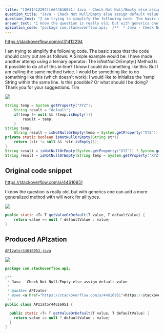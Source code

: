 ```yaml
---
title: "[Q#31412294][A#44616951] Java - Check Not Null/Empty else assign default value"
question_title: "Java - Check Not Null/Empty else assign default value"
question_text: "I am trying to simplify the following code. The basic steps that the code should carry out are as follows: A Simple example would be: I have made another attemp using a ternary operator: The isNotNullOrEmpty() Method Is it possible to do all of this in-line? I know I could do something like this: But I am calling the same method twice. I would be something like to do something like this (which doesn't work): I would like to initialize the 'temp' String within the same line. Is this possible? Or what should I be doing? Thank you for your suggestions. Tim"
answer_text: "I know the question is really old, but with generics one can add a more generalized method with will work for all types."
apization_code: "package com.stackoverflow.api;  /**  * Java - Check Not Null/Empty else assign default value  *  * @author APIzator  * @see <a href=\"https://stackoverflow.com/a/44616951\">https://stackoverflow.com/a/44616951</a>  */ public class APIzator44616951 {    public static <T> T getValueOrDefault(T value, T defaultValue) {     return value == null ? defaultValue : value;   } }"
---
```


https://stackoverflow.com/q/31412294

I am trying to simplify the following code.
The basic steps that the code should carry out are as follows:
A Simple example would be:
I have made another attemp using a ternary operator:
The isNotNullOrEmpty() Method
Is it possible to do all of this in-line? I know I could do something like this:
But I am calling the same method twice. I would be something like to do something like this (which doesn&#x27;t work):
I would like to initialize the &#x27;temp&#x27; String within the same line. Is this possible? Or what should I be doing?
Thank you for your suggestions.
Tim


<div class="code-logo"><img src="/stackoverflow.png" /></div>

```java
String temp = System.getProperty("XYZ");
    String result = "default";
    if(temp != null && !temp.isEmpty()){
        result = temp;
    }
String temp;
    String result = isNotNullOrEmpty(temp = System.getProperty("XYZ")) ? temp : "default";
private static boolean isNotNullOrEmpty(String str){
    return (str != null && !str.isEmpty());
}
String result = isNotNullOrEmpty(System.getProperty("XYZ")) ? System.getProperty("XYZ") : "default";
String result = isNotNullOrEmpty(String temp = System.getProperty("XYZ")) ? temp : "default";
```


## Original code snippet

https://stackoverflow.com/a/44616951

I know the question is really old, but with generics one can add a more generalized method with will work for all types.

<div class="code-logo"><img src="/stackoverflow.png" /></div>

```java
public static <T> T getValueOrDefault(T value, T defaultValue) {
    return value == null ? defaultValue : value;
}
```

## Produced APIzation

[`APIzator44616951.java`](https://github.com/blind-papers/apization-temp-data/raw/main/search/APIzator44616951.java)

<div class="code-logo"><img src="/apizator.png" /></div>

```java
package com.stackoverflow.api;

/**
 * Java - Check Not Null/Empty else assign default value
 *
 * @author APIzator
 * @see <a href="https://stackoverflow.com/a/44616951">https://stackoverflow.com/a/44616951</a>
 */
public class APIzator44616951 {

  public static <T> T getValueOrDefault(T value, T defaultValue) {
    return value == null ? defaultValue : value;
  }
}

```